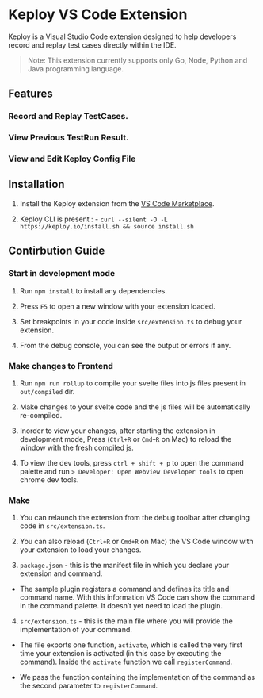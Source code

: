 # Keploy VS Code Extension

Keploy is a Visual Studio Code extension designed to help developers record and replay test cases directly within the IDE.

> Note:  This extension currently supports only Go, Node, Python and Java programming language.

## Features

### Record and Replay TestCases. 
### View Previous TestRun Result.
### View and Edit Keploy Config File


## Installation

1. Install the Keploy extension from the [VS Code Marketplace](https://marketplace.visualstudio.com/).

2. Keploy CLI is present : - `curl --silent -O -L https://keploy.io/install.sh && source install.sh`


## Contirbution Guide

### Start in development mode

1. Run `npm install` to install any dependencies.

2. Press `F5` to open a new window with your extension loaded.

3. Set breakpoints in your code inside `src/extension.ts` to debug your extension.

4. From the debug console, you can see the output or errors if any.

### Make changes to Frontend

1. Run `npm run rollup` to compile your svelte files into js files present in `out/compiled` dir.

2. Make changes to your svelte code and the js files will be automatically re-compiled.

3. Inorder to view your changes, after starting the extension in development mode, Press (`Ctrl+R` or `Cmd+R` on Mac) to reload the window with the fresh compiled js.

4. To view the dev tools, press `ctrl + shift + p` to open the command palette and run `> Developer: Open Webview Developer tools` to open chrome dev tools.


### Make 

1. You can relaunch the extension from the debug toolbar after changing code in `src/extension.ts`.

2. You can also reload (`Ctrl+R` or `Cmd+R` on Mac) the VS Code window with your extension to load your changes.

3. `package.json` - this is the manifest file in which you declare your extension and command.
  * The sample plugin registers a command and defines its title and command name. With this information VS Code can show the command in the command palette. It doesn’t yet need to load the plugin.

4. `src/extension.ts` - this is the main file where you will provide the implementation of your command.
  * The file exports one function, `activate`, which is called the very first time your extension is activated (in this case by executing the command). Inside the `activate` function we call `registerCommand`.

  * We pass the function containing the implementation of the command as the second parameter to `registerCommand`.